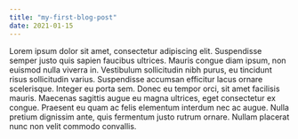 ```yaml
---
title: "my-first-blog-post"
date: 2021-01-15
---
```

Lorem ipsum dolor sit amet, consectetur adipiscing elit. Suspendisse semper justo quis sapien faucibus ultrices. Mauris congue diam ipsum, non euismod nulla viverra in. Vestibulum sollicitudin nibh purus, eu tincidunt risus sollicitudin varius. Suspendisse accumsan efficitur lacus ornare scelerisque. Integer eu porta sem. Donec eu tempor orci, sit amet facilisis mauris. Maecenas sagittis augue eu magna ultrices, eget consectetur ex congue. Praesent eu quam ac felis elementum interdum nec ac augue. Nulla pretium dignissim ante, quis fermentum justo rutrum ornare. Nullam placerat nunc non velit commodo convallis.

